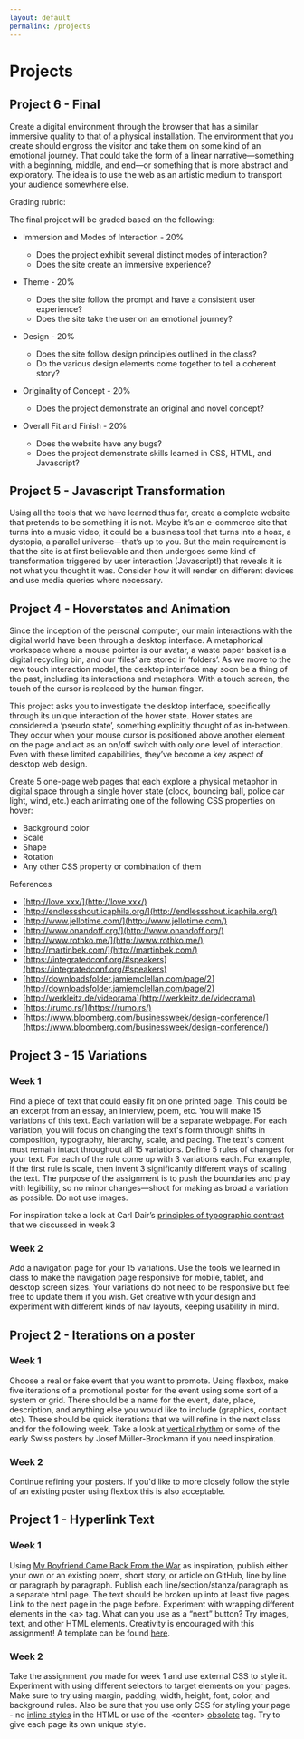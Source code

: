 ```yaml
---
layout: default
permalink: /projects
---
```


# Projects

## Project 6 - Final

Create a digital environment through the browser that has a similar immersive quality to that of a physical installation. The environment that you create should engross the visitor and take them on some kind of an emotional journey. That could take the form of a linear narrative—something with a beginning, middle, and end—or something that is more abstract and exploratory. The idea is to use the web as an artistic medium to transport your audience somewhere else.

Grading rubric:

The final project will be graded based on the following:

* Immersion and Modes of Interaction - 20%
    * Does the project exhibit several distinct modes of interaction?
    * Does the site create an immersive experience?
  
* Theme - 20%
    * Does the site follow the prompt and have a consistent user experience?
    * Does the site take the user on an emotional journey?


* Design - 20%
    * Does the site follow design principles outlined in the class?
    * Do the various design elements come together to tell a coherent story?


* Originality of Concept - 20%
    * Does the project demonstrate an original and novel concept?

* Overall Fit and Finish - 20%
  * Does the website have any bugs?
  * Does the project demonstrate skills learned in CSS, HTML, and Javascript?

## Project 5 - Javascript Transformation

Using all the tools that we have learned thus far, create a complete website that pretends to be something it is not. Maybe it’s an e-commerce site that turns into a music video; it could be a business tool that turns into a hoax, a dystopia, a parallel universe—that’s up to you. But the main requirement is that the site is at first believable and then undergoes some kind of transformation triggered by user interaction (Javascript!) that reveals it is not what you thought it was. Consider how it will render on different devices and use media queries where necessary.

## Project 4 - Hoverstates and Animation

Since the inception of the personal computer, our main interactions with the digital world have been through a desktop interface. A metaphorical workspace where a mouse pointer is our avatar, a waste paper basket is a digital recycling bin, and our ‘files’ are stored in ‘folders’. As we move to the new touch interaction model, the desktop interface may soon be a thing of the past, including its interactions and metaphors. With a touch screen, the touch of the cursor is replaced by the human finger.

This project asks you to investigate the desktop interface, specifically through its unique interaction of the hover state. Hover states are considered a ‘pseudo state’, something explicitly thought of as in-between. They occur when your mouse cursor is positioned above another element on the page and act as an on/off switch with only one level of interaction. Even with these limited capabilities, they’ve become a key aspect of desktop web design.

Create 5 one-page web pages that each explore a physical metaphor in digital space through a single hover state (clock, bouncing ball, police car light, wind, etc.) each animating one of the following CSS properties on hover:

* Background color
* Scale 
* Shape 
* Rotation
* Any other CSS property or combination of them

References
* [http://love.xxx/](http://love.xxx/)
* [http://endlessshout.icaphila.org/](http://endlessshout.icaphila.org/)
* [http://www.jellotime.com/](http://www.jellotime.com/)
* [http://www.onandoff.org/](http://www.onandoff.org/)
* [http://www.rothko.me/](http://www.rothko.me/)
* [http://martinbek.com/](http://martinbek.com/)
* [https://integratedconf.org/#speakers](https://integratedconf.org/#speakers)
* [http://downloadsfolder.jamiemclellan.com/page/2](http://downloadsfolder.jamiemclellan.com/page/2)
* [http://werkleitz.de/videorama](http://werkleitz.de/videorama)
* [https://rumo.rs/](https://rumo.rs/)
* [https://www.bloomberg.com/businessweek/design-conference/](https://www.bloomberg.com/businessweek/design-conference/)


## Project 3 - 15 Variations

### Week 1 

Find a piece of text that could easily fit on one printed page. This could be an excerpt from an essay, an interview, poem, etc. You will make 15 variations of this text. Each variation will be a separate webpage. For each variation, you will focus on changing the text's form through shifts in composition, typography, hierarchy, scale, and pacing. The text's content must remain intact throughout all 15 variations. Define 5 rules of changes for your text. For each of the rule come up with 3 variations each. For example, if the first rule is scale, then invent 3 significantly different ways of scaling the text. The purpose of the assignment is to push the boundaries and play with legibility, so no minor changes—shoot for making as broad a variation as possible. Do not use images. 

For inspiration take a look at Carl Dair’s [principles of typographic contrast](https://drive.google.com/open?id=1qULLI4dcY1gE54EaLxhYmL_Bq7puo5qI) that we discussed in week 3

### Week 2

Add a navigation page for your 15 variations. Use the tools we learned in class to make the navigation page responsive for mobile, tablet, and desktop screen sizes. Your variations do not need to be responsive but feel free to update them if you wish. Get creative with your design and experiment with different kinds of nav layouts, keeping usability in mind.

## Project 2 - Iterations on a poster 

### Week 1

Choose a real or fake event that you want to promote. Using flexbox, make five iterations of a promotional poster for the event using some sort of a system or grid. There should be a name for the event, date, place, description, and anything else you would like to include (graphics, contact etc). These should be quick iterations that we will refine in the next class and for the following week. Take a look at [vertical rhythm](http://verticalrhythm.org/) or some of the early Swiss posters by Josef Müller-Brockmann if you need inspiration.

### Week 2

Continue refining your posters. If you'd like to more closely follow the style of an existing poster using flexbox this is also acceptable.

## Project 1 - Hyperlink Text 

### Week 1

Using [My Boyfriend Came Back From the War](http://www.teleportacia.org/war/) as inspiration, publish either your own or an existing poem, short story, or article on GitHub, line by line or paragraph by paragraph. Publish each line/section/stanza/paragraph as a separate html page. The text should be broken up into at least five pages. Link to the next page in the page before. Experiment with wrapping different elements in the \<a\> tag. What can you use as a “next” button? Try images, text, and other HTML elements. Creativity is encouraged with this assignment! A template can be found [here](https://github.com/wdbasics/assignment_1_template).

### Week 2

Take the assignment you made for week 1 and use external CSS to style it. Experiment with using different selectors to target elements on your pages. Make sure to try using margin, padding, width, height, font, color, and background rules. Also be sure that you use only CSS for styling your page - no [inline styles](https://www.lifewire.com/avoid-inline-styles-for-css-3466846) in the HTML or use of the \<center\> [obsolete](https://developer.mozilla.org/en-US/docs/Web/HTML/Element/center) tag. Try to give each page its own unique style.